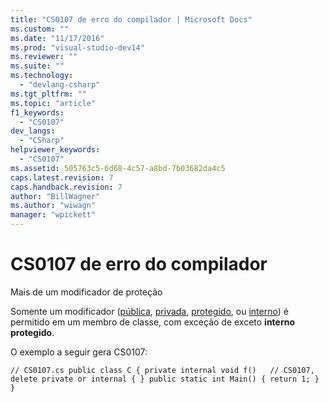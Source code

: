 ```yaml
---
title: "CS0107 de erro do compilador | Microsoft Docs"
ms.custom: ""
ms.date: "11/17/2016"
ms.prod: "visual-studio-dev14"
ms.reviewer: ""
ms.suite: ""
ms.technology: 
  - "devlang-csharp"
ms.tgt_pltfrm: ""
ms.topic: "article"
f1_keywords: 
  - "CS0107"
dev_langs: 
  - "CSharp"
helpviewer_keywords: 
  - "CS0107"
ms.assetid: 505763c5-6d68-4c57-a8bd-7b03682da4c5
caps.latest.revision: 7
caps.handback.revision: 7
author: "BillWagner"
ms.author: "wiwagn"
manager: "wpickett"
---
```

# CS0107 de erro do compilador
Mais de um modificador de proteção  
  
 Somente um modificador \([pública](../../csharp/language-reference/keywords/public.md), [privada](../../csharp/language-reference/keywords/private.md), [protegido](../../csharp/language-reference/keywords/protected.md), ou [interno](../../csharp/language-reference/keywords/internal.md)\) é permitido em um membro de classe, com exceção de exceto **interno protegido**.  
  
 O exemplo a seguir gera CS0107:  
  
```  
// CS0107.cs public class C { private internal void f()   // CS0107, delete private or internal { } public static int Main() { return 1; } }  
```
